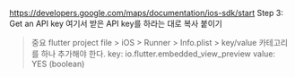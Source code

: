 https://developers.google.com/maps/documentation/ios-sdk/start
Step 3: Get an API key
여기서 받은 API key를 하라는 대로 복사 붙이기

> 중요
flutter project file > iOS > Runner > Info.plist > key/value 카테고리를 하나 추가해야 한다. 
key: io.flutter.embedded_view_preview
value: YES (boolean)

